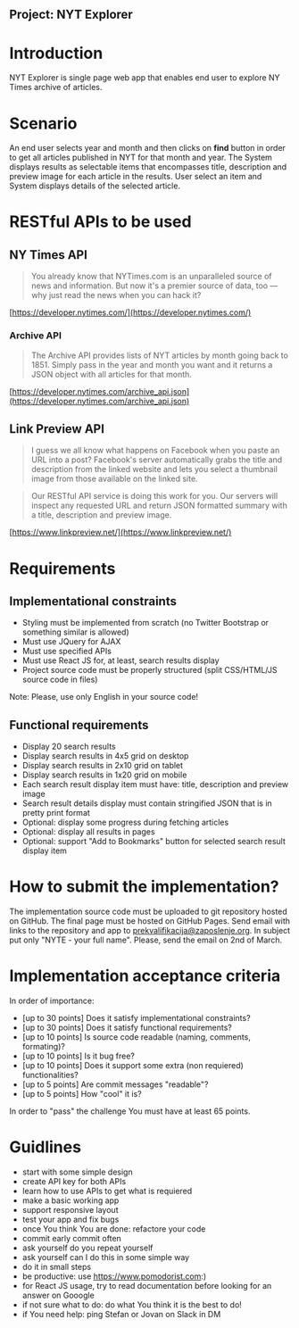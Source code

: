 Project: NYT Explorer
---

# Introduction

NYT Explorer is single page web app that enables end user to explore NY Times archive of articles. 

# Scenario

An end user selects year and month and then clicks on **find** button in order to get all articles published in NYT for that month and year. The System displays results as selectable items that encompasses title, description and preview image for each article in the results. User select an item and System displays details of the selected article.

# RESTful APIs to be used

## NY Times API

> You already know that NYTimes.com is an unparalleled source of news and information. But now it's a premier source of data, too — why just read the news when you can hack it?

[https://developer.nytimes.com/](https://developer.nytimes.com/)

### Archive API

> The Archive API provides lists of NYT articles by month going back to 1851. Simply pass in the year and month you want and it returns a JSON object with all articles for that month.

[https://developer.nytimes.com/archive_api.json](https://developer.nytimes.com/archive_api.json)
    
## Link Preview API

> I guess we all know what happens on Facebook when you paste an URL into a post? Facebook's server automatically grabs the title and description from the linked website and lets you select a thumbnail image from those available on the linked site.

> Our RESTful API service is doing this work for you. Our servers will inspect any requested URL and return JSON formatted summary with a title, description and preview image.

[https://www.linkpreview.net/](https://www.linkpreview.net/)

# Requirements

## Implementational constraints

- Styling must be implemented from scratch (no Twitter Bootstrap or something similar is allowed)
- Must use JQuery for AJAX
- Must use specified APIs
- Must use React JS for, at least, search results display
- Project source code must be properly structured (split CSS/HTML/JS source code in files)

Note: Please, use only English in your source code!

## Functional requirements

- Display 20 search results
- Display search results in 4x5 grid on desktop
- Display search results in 2x10 grid on tablet
- Display search results in 1x20 grid on mobile
- Each search result display item must have: title, description and preview image
- Search result details display must contain stringified JSON that is in pretty print format
- Optional: display some progress during fetching articles
- Optional: display all results in pages
- Optional: support "Add to Bookmarks" button for selected search result display item

# How to submit the implementation?

The implementation source code must be uploaded to git repository hosted on GitHub. The final page must be hosted on GitHub Pages. Send email with links to the repository and app to prekvalifikacija@zaposlenje.org. In subject put only "NYTE - your full name". Please, send the email on 2nd of March.

# Implementation acceptance criteria

In order of importance:

- [up to 30 points] Does it satisfy implementational constraints?
- [up to 30 points] Does it satisfy functional requirements?
- [up to 10 points] Is source code readable (naming, comments, formating)?
- [up to 10 points] Is it bug free?
- [up to 10 points] Does it support some extra (non requiered) functionalities?
- [up to 5 points] Are commit messages "readable"?
- [up to 5 points] How "cool" it is?

In order to "pass" the challenge You must have at least 65 points.

# Guidlines

- start with some simple design
- create API key for both APIs
- learn how to use APIs to get what is requiered
- make a basic working app
- support responsive layout
- test your app and fix bugs
- once You think You are done: refactore your code
- commit early commit often
- ask yourself do you repeat yourself
- ask yourself can I do this in some simple way
- do it in small steps
- be productive: use https://www.pomodorist.com:)
- for React JS usage, try to read documentation before looking for an answer on Gooogle
- if not sure what to do: do what You think it is the best to do!
- if You need help: ping Stefan or Jovan on Slack in DM
